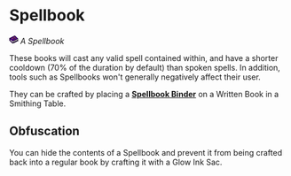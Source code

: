 # Spellbook

![Spellbook Icon](../../common/src/main/resources/assets/scriptor/textures/item/tome_t4.png)
*A Spellbook*

These books will cast any valid spell contained within, and have a shorter
cooldown (70% of the duration by default) than spoken spells. In addition,
tools such as Spellbooks won't generally negatively affect their user.

They can be crafted by placing a **[Spellbook Binder](spellbook-binder.md)** on
a Written Book in a Smithing Table.

## Obfuscation
You can hide the contents of a Spellbook and prevent it from being crafted
back into a regular book by crafting it with a Glow Ink Sac.